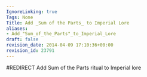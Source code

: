 ```yaml
---
IgnoreLinking: true
Tags: None
Title: Add _Sum of the Parts_ to Imperial Lore
aliases:
- Add_"Sum_of_the_Parts"_to_Imperial_Lore
draft: false
revision_date: 2014-04-09 17:10:36+00:00
revision_id: 23791
---
```


#REDIRECT Add Sum of the Parts ritual to Imperial lore